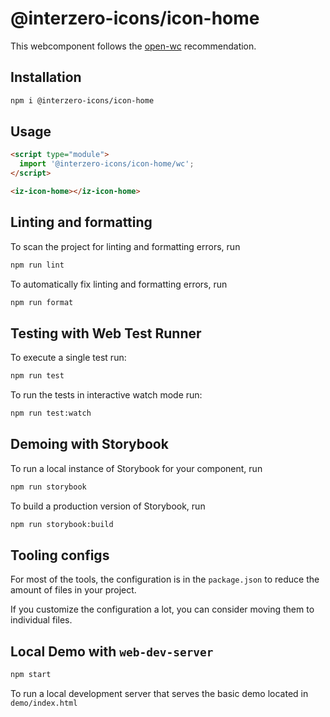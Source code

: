 # @interzero-icons/icon-home

This webcomponent follows the [open-wc](https://github.com/open-wc/open-wc) recommendation.

## Installation

```bash
npm i @interzero-icons/icon-home
```

## Usage

```html
<script type="module">
  import '@interzero-icons/icon-home/wc';
</script>

<iz-icon-home></iz-icon-home>
```

## Linting and formatting

To scan the project for linting and formatting errors, run

```bash
npm run lint
```

To automatically fix linting and formatting errors, run

```bash
npm run format
```

## Testing with Web Test Runner

To execute a single test run:

```bash
npm run test
```

To run the tests in interactive watch mode run:

```bash
npm run test:watch
```

## Demoing with Storybook

To run a local instance of Storybook for your component, run

```bash
npm run storybook
```

To build a production version of Storybook, run

```bash
npm run storybook:build
```


## Tooling configs

For most of the tools, the configuration is in the `package.json` to reduce the amount of files in your project.

If you customize the configuration a lot, you can consider moving them to individual files.

## Local Demo with `web-dev-server`

```bash
npm start
```

To run a local development server that serves the basic demo located in `demo/index.html`
